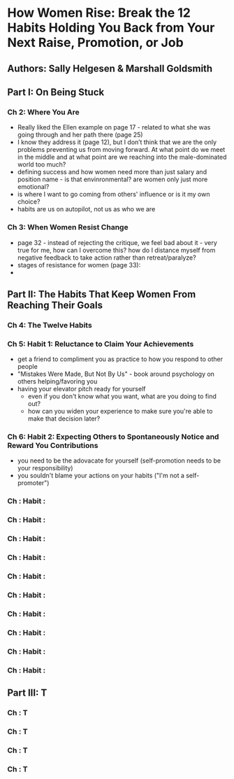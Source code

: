# How Women Rise: Break the 12 Habits Holding You Back from Your Next Raise, Promotion, or Job

## Authors: Sally Helgesen & Marshall Goldsmith

## Part I: On Being Stuck

### Ch 2: Where You Are
- Really liked the Ellen example on page 17 - related to what she was going through and her path there (page 25)
- I know they address it (page 12), but I don’t think that we are the only problems preventing us from moving forward. At what point do we meet in the middle and at what point are we reaching into the male-dominated world too much? 
- defining success and how women need more than just salary and position name - is that envinronmental? are women only just more emotional? 
- is where I want to go coming from others' influence or is it my own choice? 
- habits are us on autopilot, not us as who we are

### Ch 3: When Women Resist Change 
- page 32 - instead of rejecting the critique, we feel bad about it - very true for me, how can I overcome this? how do I distance myself from negative feedback to take action rather than retreat/paralyze?
- stages of resistance for women (page 33): 
- 
## Part II: The Habits That Keep Women From Reaching Their Goals

### Ch 4: The Twelve Habits

### Ch 5: Habit 1: Reluctance to Claim Your Achievements
- get a friend to compliment you as practice to how you respond to other people
- "Mistakes Were Made, But Not By Us" - book around psychology on others helping/favoring you
- having your elevator pitch ready for yourself
    - even if you don't know what you want, what are you doing to find out?
    - how can you widen your experience to make sure you're able to make that decision later?

### Ch 6: Habit 2: Expecting Others to Spontaneously Notice and Reward You Contributions
- you need to be the adovacate for yourself (self-promotion needs to be your responsibility)
- you souldn't blame your actions on your habits ("I'm not a self-promoter")

### Ch : Habit  : 

### Ch : Habit  : 

### Ch : Habit  : 

### Ch : Habit  : 

### Ch : Habit  : 

### Ch : Habit  : 

### Ch : Habit  : 

### Ch : Habit  : 

### Ch : Habit  : 

### Ch : Habit  : 

## Part III: T

### Ch : T

### Ch : T

### Ch : T

### Ch : T